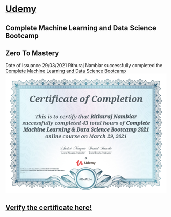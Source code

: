 # [Udemy](https://www.udemy.com/)
## Complete Machine Learning and Data Science Bootcamp
## Zero To Mastery

Date of Issuance 29/03/2021 
Rithuraj Nambiar successfully completed the [Complete Machine Learning and Data Science Bootcamp](https://www.udemy.com/course/complete-machine-learning-and-data-science-zero-to-mastery/)
![Certificate-Image](https://github.com/rithurajnambiar17/lisences-and-certifications/blob/master/Courses/Complete%20Machine%20Learning%20and%20Data%20Science%20Bootcamp%20-%20Zero%20To%20Mastery/Complete%20Machine%20Learning%20and%20Data%20Science%20Bootcamp%20-%20Zero%20To%20Mastery.jpg)

## [Verify the certificate here!](ude.my/UC-8aec3443-7cad-4625-9696-961196939580)
